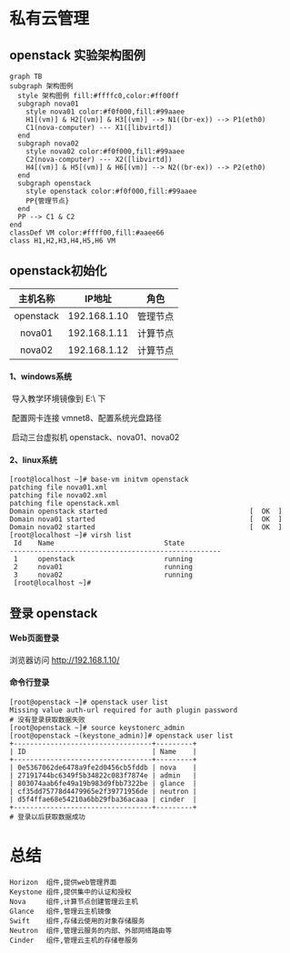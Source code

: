 # 私有云管理

## openstack 实验架构图例
```mermaid
graph TB
subgraph 架构图例
  style 架构图例 fill:#ffffc0,color:#ff00ff
  subgraph nova01
    style nova01 color:#f0f000,fill:#99aaee
    H1[(vm)] & H2[(vm)] & H3[(vm)] --> N1((br-ex)) --> P1(eth0)
    C1(nova-computer) --- X1([libvirtd])
  end
  subgraph nova02
    style nova02 color:#f0f000,fill:#99aaee
    C2(nova-computer) --- X2([libvirtd])
    H4[(vm)] & H5[(vm)] & H6[(vm)] --> N2((br-ex)) --> P2(eth0)
  end
  subgraph openstack
    style openstack color:#f0f000,fill:#99aaee
    PP{管理节点}
  end
  PP --> C1 & C2
end
classDef VM color:#ffff00,fill:#aaee66
class H1,H2,H3,H4,H5,H6 VM
```

## openstack初始化

| 主机名称  |    IP地址    |   角色   |
| :-------: | :----------: | :------: |
| openstack | 192.168.1.10 | 管理节点 |
|  nova01   | 192.168.1.11 | 计算节点 |
|  nova02   | 192.168.1.12 | 计算节点 |

#### 1、windows系统

​      导入教学环境镜像到 E:\ 下

​      配置网卡连接 vmnet8、配置系统光盘路径

​      启动三台虚拟机 openstack、nova01、nova02

#### 2、linux系统

```shell
[root@localhost ~]# base-vm initvm openstack
patching file nova01.xml
patching file nova02.xml
patching file openstack.xml
Domain openstack started                                   [  OK  ]
Domain nova01 started                                      [  OK  ]
Domain nova02 started                                      [  OK  ]
[root@localhost ~]# virsh list
 Id    Name                           State
----------------------------------------------------
 1     openstack                      running
 2     nova01                         running
 3     nova02                         running
 [root@localhost ~]# 
```



## 登录 openstack

#### Web页面登录

浏览器访问 http://192.168.1.10/

#### 命令行登录

```shell
[root@openstack ~]# openstack user list
Missing value auth-url required for auth plugin password
# 没有登录获取数据失败
[root@openstack ~]# source keystonerc_admin 
[root@openstack ~(keystone_admin)]# openstack user list
+----------------------------------+---------+
| ID                               | Name    |
+----------------------------------+---------+
| 0e5367062de6478a9fe2d0456cb5fddb | nova    |
| 27191744bc6349f5b34822c083f7874e | admin   |
| 803074aab6fe49a19b983d9fbb7322be | glance  |
| cf35dd75778d4479965e2f39771956de | neutron |
| d5f4ffae68e54210a6bb29fba36acaaa | cinder  |
+----------------------------------+---------+
# 登录以后获取数据成功
```



# 总结

    Horizon  组件,提供web管理界面
    Keystone 组件,提供集中的认证和授权
    Nova     组件,计算节点创建管理云主机
    Glance   组件,管理云主机镜像
    Swift    组件,存储云使用的对象存储服务
    Neutron  组件,管理云服务的内部、外部网络路由等
    Cinder   组件,管理云主机的存储卷服务


